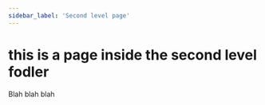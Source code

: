 ```yaml
---
sidebar_label: 'Second level page'
---
```


# this is a page inside the second level fodler

Blah blah blah